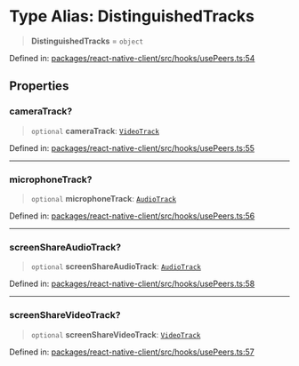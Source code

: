 # Type Alias: DistinguishedTracks

> **DistinguishedTracks** = `object`

Defined in: [packages/react-native-client/src/hooks/usePeers.ts:54](https://github.com/fishjam-cloud/mobile-client-sdk/blob/a60616b68cd043388665165d49f98ce759f80517/packages/react-native-client/src/hooks/usePeers.ts#L54)

## Properties

### cameraTrack?

> `optional` **cameraTrack**: [`VideoTrack`](VideoTrack.md)

Defined in: [packages/react-native-client/src/hooks/usePeers.ts:55](https://github.com/fishjam-cloud/mobile-client-sdk/blob/a60616b68cd043388665165d49f98ce759f80517/packages/react-native-client/src/hooks/usePeers.ts#L55)

***

### microphoneTrack?

> `optional` **microphoneTrack**: [`AudioTrack`](AudioTrack.md)

Defined in: [packages/react-native-client/src/hooks/usePeers.ts:56](https://github.com/fishjam-cloud/mobile-client-sdk/blob/a60616b68cd043388665165d49f98ce759f80517/packages/react-native-client/src/hooks/usePeers.ts#L56)

***

### screenShareAudioTrack?

> `optional` **screenShareAudioTrack**: [`AudioTrack`](AudioTrack.md)

Defined in: [packages/react-native-client/src/hooks/usePeers.ts:58](https://github.com/fishjam-cloud/mobile-client-sdk/blob/a60616b68cd043388665165d49f98ce759f80517/packages/react-native-client/src/hooks/usePeers.ts#L58)

***

### screenShareVideoTrack?

> `optional` **screenShareVideoTrack**: [`VideoTrack`](VideoTrack.md)

Defined in: [packages/react-native-client/src/hooks/usePeers.ts:57](https://github.com/fishjam-cloud/mobile-client-sdk/blob/a60616b68cd043388665165d49f98ce759f80517/packages/react-native-client/src/hooks/usePeers.ts#L57)
